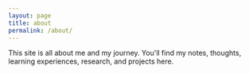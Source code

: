 ```yaml
---
layout: page
title: about
permalink: /about/
---
```


This site is all about me and my journey. You'll find my notes, thoughts, learning experiences, research, and projects here.